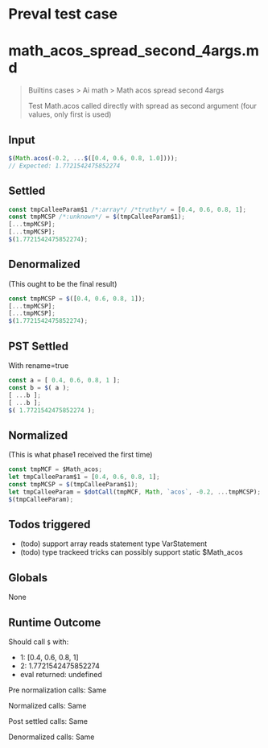 # Preval test case

# math_acos_spread_second_4args.md

> Builtins cases > Ai math > Math acos spread second 4args
>
> Test Math.acos called directly with spread as second argument (four values, only first is used)

## Input

`````js filename=intro
$(Math.acos(-0.2, ...$([0.4, 0.6, 0.8, 1.0])));
// Expected: 1.7721542475852274
`````


## Settled


`````js filename=intro
const tmpCalleeParam$1 /*:array*/ /*truthy*/ = [0.4, 0.6, 0.8, 1];
const tmpMCSP /*:unknown*/ = $(tmpCalleeParam$1);
[...tmpMCSP];
[...tmpMCSP];
$(1.7721542475852274);
`````


## Denormalized
(This ought to be the final result)

`````js filename=intro
const tmpMCSP = $([0.4, 0.6, 0.8, 1]);
[...tmpMCSP];
[...tmpMCSP];
$(1.7721542475852274);
`````


## PST Settled
With rename=true

`````js filename=intro
const a = [ 0.4, 0.6, 0.8, 1 ];
const b = $( a );
[ ...b ];
[ ...b ];
$( 1.7721542475852274 );
`````


## Normalized
(This is what phase1 received the first time)

`````js filename=intro
const tmpMCF = $Math_acos;
let tmpCalleeParam$1 = [0.4, 0.6, 0.8, 1];
const tmpMCSP = $(tmpCalleeParam$1);
let tmpCalleeParam = $dotCall(tmpMCF, Math, `acos`, -0.2, ...tmpMCSP);
$(tmpCalleeParam);
`````


## Todos triggered


- (todo) support array reads statement type VarStatement
- (todo) type trackeed tricks can possibly support static $Math_acos


## Globals


None


## Runtime Outcome


Should call `$` with:
 - 1: [0.4, 0.6, 0.8, 1]
 - 2: 1.7721542475852274
 - eval returned: undefined

Pre normalization calls: Same

Normalized calls: Same

Post settled calls: Same

Denormalized calls: Same
